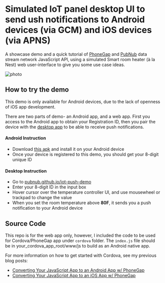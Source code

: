 # Simulated IoT panel desktop UI to send ush notifications to Android devices (via GCM) and iOS devices (via APNS)

A showcase demo and a quick tutorial of [PhoneGap][pg] and [PubNub][pubnub] data stream network JavaScript API, using a simulated Smart room heater (à la Nest) web user-interface to give you some use case ideas.

![photo](https://raw.githubusercontent.com/pubnub/iot-push-demo/gh-pages/push-demo-photo.jpg)

## How to try the demo

This demo is only available for Android devices, due to the lack of openness of iOS app development.

There are two parts of demo- an Android app, and a web app.
First you access to the Android app to obtain your Registration ID, then you pair the device with the [desktop app][desktop] to be able to receive push notifications.

#### Android Instruction

 - Download [this apk][apk] and install it on your Android device 
 - Once your device is registered to this demo, you should get your 8-digit unique ID

#### Desktop Instruction

 - Go to [pubnub.github.io/iot-push-demo][desktop]
 - Enter your 8-digit ID in the input box
 - Hover cursor over the temperature controller UI, and use mousewheel or trackpad to change the value
 - When you set the room temperature above **80F**, it sends you a push notification to your Android device


## Source Code

This repo is for the web app only, however, I included the code to be used for Cordova/PhoneGap app under `cordova` folder.
The `index.js` file should be in your_cordova_app_root/www/js to build as an Android native app.

For more information on how to get started with Cordova, see my previous blog posts:

 - [Converting Your JavaScript App to an Android App w/ PhoneGap][cordova-blog-1]
 - [Converting Your JavaScript App to an iOS App w/ PhoneGap][cordova-blog-2]


[pg]: http://phonegap.com
[pubnub]: http://www.pubnub.com/docs/javascript/javascript-sdk.html
[desktop]: https://pubnub.github.io/iot-push-demo
[apk]: https://github.com/pubnub/iot-push-demo/releases/tag/0.1

[cordova-blog-1]: http://www.pubnub.com/blog/how-to-convert-your-javascript-app-into-an-android-app-with-phonegap/
[cordova-blog-2]: http://www.pubnub.com/blog/converting-your-javascript-app-to-an-ios-app-w-phonegap/